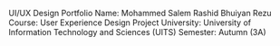 UI/UX Design Portfolio
Name: Mohammed Salem Rashid Bhuiyan Rezu
Course: User Experience Design Project
University: University of Information Technology and Sciences (UITS)
Semester: Autumn (3A)
